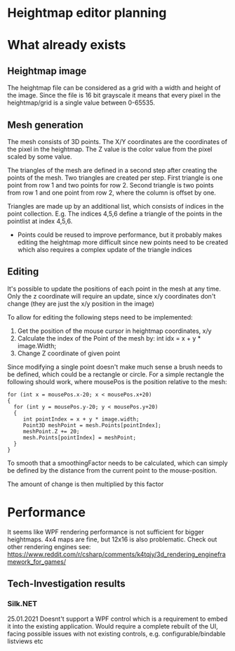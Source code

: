 # Heightmap editor planning

# What already exists
## Heightmap image
The heightmap file can be considered as a grid with a width and height of the image. Since the file is 16 bit grayscale it means that every pixel in the heightmap/grid is a single
value between 0-65535.

## Mesh generation
The mesh consists of 3D points. The X/Y coordinates are the coordinates of the pixel in the heightmap. The Z value is the color value from the pixel scaled by some value.

The triangles of the mesh are defined in a second step after creating the points of the mesh. Two triangles are created per step. First triangle is one point from row 1
and two points for row 2. Second triangle is two points from row 1 and one point from row 2, where the column is offset by one.

Triangles are made up by an additional list, which consists of indices in the point collection. E.g. The indices 4,5,6 define a triangle of the points in the pointlist at index 4,5,6.

* Points could be reused to improve performance, but it probably makes editing the heightmap more difficult since new points need to be created which also requires a complex update of
the triangle indices

## Editing
It's possible to update the positions of each point in the mesh at any time. Only the z coordinate will require an update, since x/y coordinates don't change (they are just the x/y position in the image)

To allow for editing the following steps need to be implemented:
1. Get the position of the mouse cursor in heightmap coordinates, x/y
2. Calculate the index of the Point of the mesh by: int idx = x + y * image.Width;
3. Change Z coordinate of given point


Since modifying a single point doesn't make much sense a brush needs to be defined, which could be a rectangle or circle.
For a simple rectangle the following should work, where mousePos is the position relative to the mesh:


    for (int x = mousePos.x-20; x < mousePos.x+20)
    { 
      for (int y = mousePos.y-20; y < mousePos.y+20)  
      {
         int pointIndex = x + y * image.width;
         Point3D meshPoint = mesh.Points[pointIndex];
         meshPoint.Z += 20;
         mesh.Points[pointIndex] = meshPoint;
      }
	}
  
To smooth that a smoothingFactor needs to be calculated, which can simply be defined by the distance from the current point to the mouse-position. 

The amount of change is then multiplied by this factor

# Performance
It seems like WPF rendering performance is not sufficient for bigger heightmaps. 4x4 maps are fine, but 12x16 is also problematic.
Check out other rendering engines see: https://www.reddit.com/r/csharp/comments/k4tqjy/3d_rendering_engineframework_for_games/

## Tech-Investigation results
### Silk.NET
25.01.2021 Doesnt't support a WPF control which is a requirement to embed it into the existing application. Would require a
complete rebuilt of the UI, facing possible issues with not existing controls, e.g. configurable/bindable listviews etc


